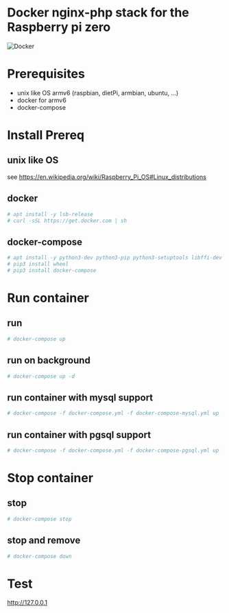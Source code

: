 Docker nginx-php stack for the Raspberry pi zero
================================================
![Docker](https://github.com/vrestihnat/nginx-php-rpi-zero/workflows/Docker/badge.svg)

# Prerequisites
- unix like OS armv6 (raspbian, dietPi, armbian, ubuntu, ...)
- docker for armv6
- docker-compose

# Install Prereq
## unix like OS 
see https://en.wikipedia.org/wiki/Raspberry_Pi_OS#Linux_distributions 
## docker
```sh
# apt install -y lsb-release
# curl -sSL https://get.docker.com | sh
```
## docker-compose
```sh
# apt install -y python3-dev python3-pip python3-setuptools libffi-dev
# pip3 install wheel
# pip3 install docker-compose
```
# Run container
## run
```sh
# docker-compose up
```
## run on background
```sh
# docker-compose up -d
```
## run container with mysql support
```sh
# docker-compose -f docker-compose.yml -f docker-compose-mysql.yml up
```
## run container with pgsql support
```sh
# docker-compose -f docker-compose.yml -f docker-compose-pgsql.yml up
```
# Stop container
## stop
```sh
# docker-compose stop
```
## stop and remove
```sh
# docker-compose down
```
# Test
http://127.0.0.1


